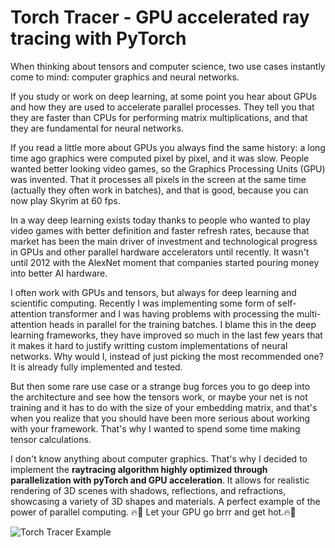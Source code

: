 # Torch Tracer - GPU accelerated ray tracing with PyTorch

When thinking about tensors and computer science, two use cases instantly come to mind: computer graphics and neural networks.

If you study or work on deep learning, at some point you hear about GPUs and how they are used to accelerate parallel processes. They tell you that they are faster than CPUs for performing matrix multiplications, and that they are fundamental for neural networks.

If you read a little more about GPUs you always find the same history: a long time ago graphics were computed pixel by pixel, and it was slow. People wanted better looking video games, so the Graphics Processing Units (GPU) was invented. That it processes all pixels in the screen at the same time (actually they often work in batches), and that is good, because you can now play Skyrim at 60 fps.

In a way deep learning exists today thanks to people who wanted to play video games with better definition and faster refresh rates, because that market has been the main driver of investment and technological progress in GPUs and other parallel hardware accelerators until recently. It wasn't until 2012 with the AlexNet moment that companies started pouring money into better AI hardware.

I often work with GPUs and tensors, but always for deep learning and scientific computing. Recently I was implementing some form of self-attention transformer and I was having problems with processing the multi-attention heads in parallel for the training batches. I blame this in the deep learning frameworks, they have improved so much in the last few years that it makes it hard to justify writting custom implementations of neural networks. Why would I, instead of just picking the most recommended one? It is already fully implemented and tested.

But then some rare use case or a strange bug forces you to go deep into the architecture and see how the tensors work, or maybe your net is not training and it has to do with the size of your embedding matrix, and that's when you realize that you should have been more serious about working with your framework. That's why I wanted to spend some time making tensor calculations.

I don't know anything about computer graphics. That's why I decided to implement the **raytracing algorithm highly optimized through parallelization with pyTorch and GPU acceleration**. It allows for realistic rendering of 3D scenes with shadows, reflections, and refractions, showcasing a variety of 3D shapes and materials. A perfect example of the power of parallel computing. 🔥💨 Let your GPU go brrr and get hot.🔥💨

![Torch Tracer Example](https://github.com/miguelvc6/torch-tracer/blob/main/random_spheres.png?raw=true)
